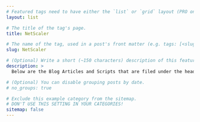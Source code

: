 ```yaml
---
# Featured tags need to have either the `list` or `grid` layout (PRO only).
layout: list

# The title of the tag's page.
title: NetScaler

# The name of the tag, used in a post's front matter (e.g. tags: [<slug>]).
slug: NetScaler

# (Optional) Write a short (~150 characters) description of this featured tag.
description: >
  Below are the Blog Articles and Scripts that are filed under the heading NetScaler

# (Optional) You can disable grouping posts by date.
# no_groups: true

# Exclude this example category from the sitemap.
# DON'T USE THIS SETTING IN YOUR CATEGORIES!
sitemap: false
---
```

